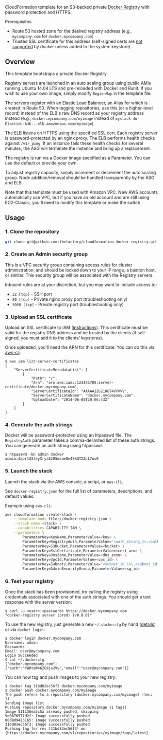 CloudFormation template for an S3-backed private [Docker Registry](https://github.com/dotcloud/docker-registry) with password protection and HTTPS.

Prerequisites:
* Route 53 hosted zone for the desired registry address (e.g., `mycompany.com` for `docker.mycompany.com`)
* Trusted SSL certificate for this address (self-signed certs are [not supported](https://github.com/dotcloud/docker/pull/2687) by docker unless added to the system keystore)

## Overview

This template bootstraps a private Docker Registry.

Registry servers are launched in an auto scaling group using public AMIs running Ubuntu 14.04 LTS and pre-reloaded with Docker and Runit.  If you wish to use your own image, simply modify `RegionMap` in the template file.

The servers register with an Elastic Load Balancer, an Alias for which is created in Route 53. When tagging repositories, use this (or a higher-level record) instead of the ELB's raw DNS record as your registry address instead (e.g., `docker.mycompany.com/myimage` instead of `mystack-do-ElasticL-AJK...elb.amazonaws.com/myimage`).

The ELB listens on HTTPS using the specified SSL cert. Each registry server is password-protected by an nginx proxy. The ELB performs health checks against `/v1/_ping`. If an instance fails these health checks for several minutes, the ASG will terminate the instance and bring up a replacement.

The registry is run via a Docker image specified as a Parameter. You can use the default or provide your own.

To adjust registry capacity, simply increment or decrement the auto scaling group. Node addition/removal should be handled transparently by the ASG and ELB.

Note that this template must be used with Amazon VPC. New AWS accounts automatically use VPC, but if you have an old account and are still using EC2-Classic, you'll need to modify this template or make the switch.

## Usage

### 1. Clone the repository
```bash
git clone git@github.com:thefactory/cloudformation-docker-registry.git
```

### 2. Create an Admin security group
This is a VPC security group containing access rules for cluster administration, and should be locked down to your IP range, a bastion host, or similar. This security group will be associated with the Registry servers.

Inbound rules are at your discretion, but you may want to include access to:
* `22 [tcp]` - SSH port
* `80 [tcp]` - Private nginx proxy port (troubleshooting only)
* `5000 [tcp]` - Private registry port (troubleshooting only)

### 3. Upload an SSL certificate
Upload an SSL certificate to IAM ([instructions](http://docs.aws.amazon.com/IAM/latest/UserGuide/InstallCert.html)). This certificate must be valid for the registry DNS address and be trusted by the clients (if self-signed, you must add it to the clients' keystores).

Once uploaded, you'll need the ARN for this certificate. You can do this via [aws-cli](https://github.com/aws/aws-cli):
```console
$ aws iam list-server-certificates
{
    "ServerCertificateMetadataList": [
        {
            "Path": "/", 
            "Arn": "arn:aws:iam::123456789:server-certificate/docker.mycompany.com", 
            "ServerCertificateId": "AAAAAIZG21OOT4VVVVV", 
            "ServerCertificateName": "docker.mycompany.com", 
            "UploadDate": "2014-06-05T20:06:43Z"
        }
    ]
}
```

### 4. Generate the auth strings
Docker will be password-protected using an htpasswd file. The `RegistryAuth` parameter takes a comma-delimited list of these auth strings. You can generate an auth string using htpasswd:
```console
$ htpasswd -bn admin docker
admin:$apr1$SteyXrya$20Smsae8n4EkGTX2u17ou0
```

### 5. Launch the stack
Launch the stack via the AWS console, a script, or `aws-cli`.

See `docker-registry.json` for the full list of parameters, descriptions, and default values.

Example using `aws-cli`:
```bash
aws cloudformation create-stack \
    --template-body file://docker-registry.json \
    --stack-name <stack> \
    --capabilities CAPABILITY_IAM \
    --parameters \
        ParameterKey=KeyName,ParameterValue=<key> \
        ParameterKey=RegistryAuth,ParameterValue='<auth_string_1>,<auth_string_2>' \
        ParameterKey=S3Bucket,ParameterValue=<bucket> \
        ParameterKey=SslCertificate,ParameterValue=<cert_arn> \
        ParameterKey=DnsZone,ParameterValue=<dns_zone> \
        ParameterKey=VpcId,ParameterValue=<vpc_id> \
        ParameterKey=Subnets,ParameterValue='<subnet_id_1>\,<subnet_id_2>' \
        ParameterKey=AdminSecurityGroup,ParameterValue=<sg_id>
```

### 6. Test your registry
Once the stack has been provisioned, try calling the registry using credentials associated with one of the auth strings. You should get a text response with the server version:
```console
$ curl -u <user>:<password> https://docker.mycompany.com
"docker-registry server (prod) (v0.8.0)"
```

To use the new registry, just generate a new `~/.dockercfg` by hand ([details](http://docs.docker.io/use/workingwithrepository/#authentication-file)) or via `docker login`:
```console
$ docker login docker.mycompany.com
Username: admin
Password: 
Email: user@mycompany.com
Login Succeeded
$ cat ~/.dockercfg
{"docker.mycompany.com":{"auth":"YWRtaW46ZG9ja2Vy","email":"user@mycompany.com"}}
```

You can now tag and push images to your new registry:
```console
$ docker tag 31bd83ec56f3 docker.mycompany.com/myimage
$ docker push docker.mycompany.com/myimage
The push refers to a repository [docker.mycompany.com/myimage] (len: 1)
Sending image list
Pushing repository docker.mycompany.com/myimage (1 tags)
Image 511136ea3c5a already pushed, skipping
9e0876577d2f: Image successfully pushed 
60d8d9423165: Image successfully pushed 
31bd83ec56f3: Image successfully pushed 
Pushing tag for rev [31bd83ec56f3] on {https://docker.mycompany.com/v1/repositories/myimage/tags/latest}
```
